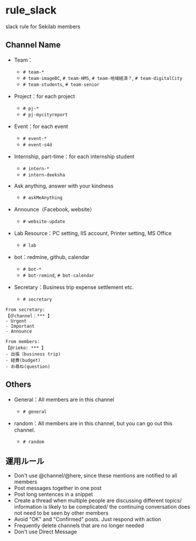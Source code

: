 # rule_slack
slack rule for Sekilab members

## Channel Name

- Team：
  - `# team-*`
  - `# team-imageBC`, `# team-HMS`, `# team-地域経済？`, `# team-digitalCity`
  - `# team-students`, `# team-senior`

- Project：for each project
  - `# pj-*` 
  - `# pj-mycityreport`

- Event：for each event
  - `# event-*`
  - `# event-s4d`

- Internship, part-time：for each internship student
  - `# intern-*`
  - `# intern-deeksha`

- Ask anything, answer with your kindness
  - `# askMeAnything`

- Announce（Facebook, website）
  - `# website-update`

- Lab Resource：PC setting, IIS account, Printer setting, MS Office
  - `# lab`

- bot：redmine, github, calendar
  - `# bot-*`
  - `# bot-remind`, `# bot-calendar`

- Secretary：Business trip expense settlement etc.
  - `# secretary`

```
From secretary: 
【＠channel：*** 】
- Urgent
- Important
- Announce 
```
```
From members:
【@rieko: *** 】
- 出張（business trip)
- 経費(budget)
- お尋ね(question)
```

## Others

- General：All members are in this channel
  - `# general`

- random：All members are in this channel, but you can go out this channel.
  - `# random`


## 運用ルール

- Don't use @channel/@here, since these mentions are notified to all members
- Post messages together in one post
- Post long sentences in a snippet
- Create a thread when multiple people are discussing different topics/ information is likely to be complicated/ the continuing conversation does not need to be seen by other members
- Avoid "OK" and "Confirmed" posts. Just respond with action
- Frequently delete channels that are no longer needed
- Don't use Direct Message
